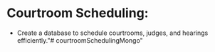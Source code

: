 # Courtroom Scheduling: 
- Create a database to schedule courtrooms, judges, and hearings efficiently."# courtroomSchedulingMongo" 
